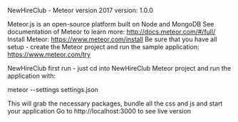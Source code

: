 NewHireClub - Meteor version 2017
version: 1.0.0

Meteor.js is an open-source platform built on Node and MongoDB
See documentation of Meteor to learn more: http://docs.meteor.com/#/full/
Install Meteor: https://www.meteor.com/install
Be sure that you have all setup - create the Meteor project and run the sample application: https://www.meteor.com/try

NewHireClub first run - just cd into NewHireClub Meteor project and run the application with:

meteor --settings settings.json

This will grab the necessary packages, bundle all the css and js and start your application
Go to http://localhost:3000 to see live version
